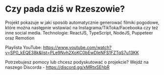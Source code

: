 # Czy pada dziś w Rzeszowie?

Projekt pokazuje w jaki sposób automatycznie generować filmiki pogodowe, które można następnie wstawiać na Instagrama/TikToka/Facebooka czy też inne social media.
Technologie: ReactJS, TypeScript, NodeJS, Puppeteer oraz Remotion

Playlista YouTube:
https://www.youtube.com/watch?v=SP0_kEQE38k&list=PLe9Nvh2XoKC0bEwDleNFS1FZTqS7u13KK

Potrzebujesz pomocy lub chcesz podyskutować o projekcie?
Wejdź na naszego Discorda - https://discord.gg/xMRtxSEhbR
